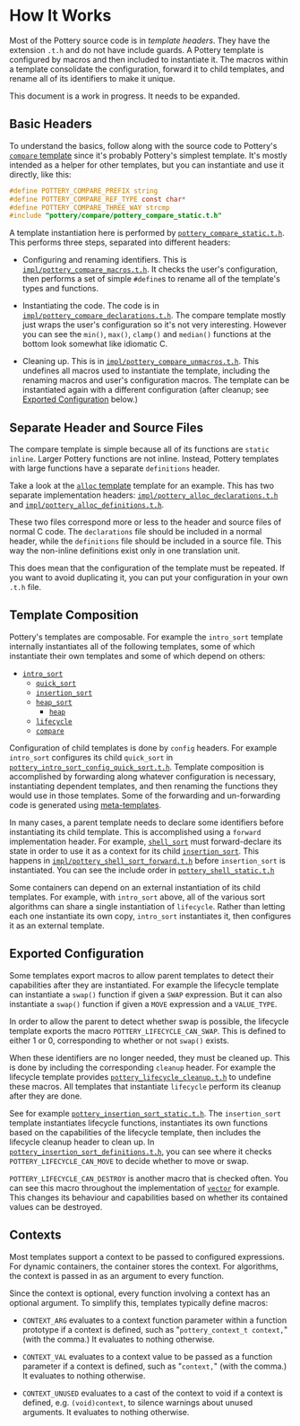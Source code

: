 # How It Works

Most of the Pottery source code is in _template headers_. They have the extension `.t.h` and do not have include guards. A Pottery template is configured by macros and then included to instantiate it. The macros within a template consolidate the configuration, forward it to child templates, and rename all of its identifiers to make it unique.

This document is a work in progress. It needs to be expanded.



## Basic Headers

To understand the basics, follow along with the source code to Pottery's [`compare` template](../include/pottery/compare/) since it's probably Pottery's simplest template. It's mostly intended as a helper for other templates, but you can instantiate and use it directly, like this:

```c
#define POTTERY_COMPARE_PREFIX string
#define POTTERY_COMPARE_REF_TYPE const char*
#define POTTERY_COMPARE_THREE_WAY strcmp
#include "pottery/compare/pottery_compare_static.t.h"
```

A template instantiation here is performed by [`pottery_compare_static.t.h`](../include/pottery/compare/pottery_compare_static.t.h). This performs three steps, separated into different headers:

- Configuring and renaming identifiers. This is [`impl/pottery_compare_macros.t.h`](../include/pottery/compare/impl/pottery_compare_macros.t.h). It checks the user's configuration, then performs a set of simple `#define`s to rename all of the template's types and functions.

- Instantiating the code. The code is in [`impl/pottery_compare_declarations.t.h`](../include/pottery/compare/impl/pottery_compare_declarations.t.h). The compare template mostly just wraps the user's configuration so it's not very interesting. However you can see the `min()`, `max()`, `clamp()`  and `median()` functions at the bottom look somewhat like idiomatic C.

- Cleaning up. This is in [`impl/pottery_compare_unmacros.t.h`](../include/pottery/compare/impl/pottery_compare_unmacros.t.h). This undefines all macros used to instantiate the template, including the renaming macros and user's configuration macros. The template can be instantiated again with a different configuration (after cleanup; see [Exported Configuration](#exported-configuration) below.)


## Separate Header and Source Files

The compare template is simple because all of its functions are `static inline`. Larger Pottery functions are not inline. Instead, Pottery templates with large functions have a separate `definitions` header.

Take a look at the [`alloc` template](../include/pottery/alloc/) template for an example. This has two separate implementation headers: [`impl/pottery_alloc_declarations.t.h`](../include/pottery/alloc/impl/pottery_alloc_declarations.t.h) and [`impl/pottery_alloc_definitions.t.h`](../include/pottery/alloc/impl/pottery_alloc_definitions.t.h).

These two files correspond more or less to the header and source files of normal C code. The `declarations` file should be included in a normal header, while the `definitions` file should be included in a source file. This way the non-inline definitions exist only in one translation unit.

This does mean that the configuration of the template must be repeated. If you want to avoid duplicating it, you can put your configuration in your own `.t.h` file.



## Template Composition

Pottery's templates are composable. For example the `intro_sort` template internally instantiates all of the following templates, some of which instantiate their own templates and some of which depend on others:

- [`intro_sort`](../include/pottery/intro_sort/)
    - [`quick_sort`](../include/pottery/quick_sort/)
    - [`insertion_sort`](../include/pottery/insertion_sort/)
    - [`heap_sort`](../include/pottery/heap_sort/)
        - [`heap`](../include/pottery/heap/)
    - [`lifecycle`](../include/pottery/lifecycle/)
    - [`compare`](../include/pottery/compare/)

Configuration of child templates is done by `config` headers. For example `intro_sort` configures its child `quick_sort` in [`pottery_intro_sort_config_quick_sort.t.h`](../include/pottery/intro_sort/impl/pottery_intro_sort_config_quick_sort.t.h). Template composition is accomplished by forwarding along whatever configuration is necessary, instantiating dependent templates, and then renaming the functions they would use in those templates. Some of the forwarding and un-forwarding code is generated using [meta-templates](../meta/).

In many cases, a parent template needs to declare some identifiers before instantiating its child template. This is accomplished using a `forward` implementation header. For example, [`shell_sort`](../include/pottery/shell_sort/) must forward-declare its state in order to use it as a context for its child [`insertion_sort`](../include/pottery/insertion_sort/). This happens in [`impl/pottery_shell_sort_forward.t.h`](../include/pottery/shell_sort/impl/pottery_shell_sort_forward.t.h) before `insertion_sort` is instantiated. You can see the include order in [`pottery_shell_static.t.h`](../include/pottery/shell_sort/pottery_shell_sort_static.t.h)

Some containers can depend on an external instantiation of its child templates. For example, with `intro_sort` above, all of the various sort algorithms can share a single instantiation of `lifecycle`. Rather than letting each one instantiate its own copy, `intro_sort` instantiates it, then configures it as an external template.



## Exported Configuration

Some templates export macros to allow parent templates to detect their capabilities after they are instantiated. For example the lifecycle template can instantiate a `swap()` function if given a `SWAP` expression. But it can also instantiate a `swap()` function if given a `MOVE` expression and a `VALUE_TYPE`.

In order to allow the parent to detect whether swap is possible, the lifecycle template exports the macro `POTTERY_LIFECYCLE_CAN_SWAP`. This is defined to either 1 or 0, corresponding to whether or not `swap()` exists.

When these identifiers are no longer needed, they must be cleaned up. This is done by including the corresponding `cleanup` header. For example the lifecycle template provides [`pottery_lifecycle_cleanup.t.h`](../include/pottery/lifecycle/pottery_lifecycle_cleanup.t.h) to undefine these macros. All templates that instantiate `lifecycle` perform its cleanup after they are done.

See for example [`pottery_insertion_sort_static.t.h`](../include/pottery/insertion_sort/pottery_insertion_sort_static.t.h). The `insertion_sort` template instantiates lifecycle functions, instantiates its own functions based on the capabilities of the lifecycle template, then includes the lifecycle cleanup header to clean up. In [`pottery_insertion_sort_definitions.t.h`](../include/pottery/insertion_sort/pottery_insertion_sort_definitions.t.h), you can see where it checks `POTTERY_LIFECYCLE_CAN_MOVE` to decide whether to move or swap.

`POTTERY_LIFECYCLE_CAN_DESTROY` is another macro that is checked often. You can see this macro throughout the implementation of [`vector`](../include/pottery/vector/) for example. This changes its behaviour and capabilities based on whether its contained values can be destroyed.



## Contexts

Most templates support a context to be passed to configured expressions. For dynamic containers, the container stores the context. For algorithms, the context is passed in as an argument to every function.

Since the context is optional, every function involving a context has an optional argument. To simplify this, templates typically define macros:

- `CONTEXT_ARG` evaluates to a context function parameter within a function prototype if a context is defined, such as "`pottery_context_t context,`" (with the comma.) It evaluates to nothing otherwise.

- `CONTEXT_VAL` evaluates to a context value to be passed as a function parameter if a context is defined, such as "`context,`" (with the comma.) It evaluates to nothing otherwise.

- `CONTEXT_UNUSED` evaluates to a cast of the context to void if a context is defined, e.g. `(void)context`, to silence warnings about unused arguments. It evaluates to nothing otherwise.
